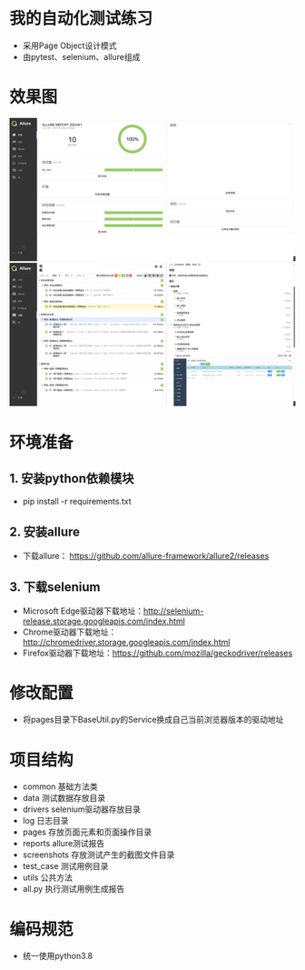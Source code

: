 # 我的自动化测试练习
- 采用Page Object设计模式
- 由pytest、selenium、allure组成

# 效果图
![allure测试图](allure.png)
![allure测试图](allure2.png)


# 环境准备
## 1. 安装python依赖模块
   - pip install -r requirements.txt
## 2. 安装allure
   - 下载allure： https://github.com/allure-framework/allure2/releases
## 3. 下载selenium
   - Microsoft Edge驱动器下载地址：http://selenium-release.storage.googleapis.com/index.html
   - Chrome驱动器下载地址：http://chromedriver.storage.googleapis.com/index.html
   - Firefox驱动器下载地址：https://github.com/mozilla/geckodriver/releases

# 修改配置
   - 将pages目录下BaseUtil.py的Service换成自己当前浏览器版本的驱动地址

# 项目结构
- common 基础方法类
- data 测试数据存放目录
- drivers selenium驱动器存放目录
- log 日志目录
- pages 存放页面元素和页面操作目录
- reports allure测试报告
- screenshots 存放测试产生的截图文件目录
- test_case 测试用例目录
- utils 公共方法
- all.py 执行测试用例生成报告

# 编码规范
- 统一使用python3.8
